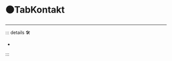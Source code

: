 # 🟠<motor>TabKontakt</motor>

---

<!-- =================================================== -->
<!-- =================================================== -->
<!-- =================================================== -->
<!-- =================================================== -->
<!-- =================================================== -->
::: details 🛠

-

:::
